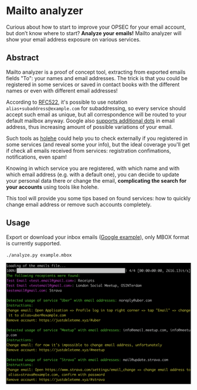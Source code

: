 # Mailto analyzer

Curious about how to start to improve your OPSEC for your email account, but don’t know where to start?
**Analyze your emails!** Mailto analyzer will show your email address exposure on various services.

## Abstract

Mailto analyzer is a proof of concept tool, extracting from exported emails fields "To": your names and email addresses. The trick is that
you could be registered in some services or saved in contact books with the different names or even with different email addresses!

According to [RFC522](https://datatracker.ietf.org/doc/html/rfc5233), it's possible to use notation `alias+subaddress@example.com` for subaddressing, so every service should accept such email as unique, but all correspondence will be routed to your default mailbox anyway. Google also [supports additional dots](https://support.google.com/mail/answer/7436150) in email address, thus increasing amount of possible variations of your email.

Such tools as [holehe](https://github.com/megadose/holehe) could help you to check externally if you registered in some services (and reveal some your info), but the ideal coverage you'll get if check all emails received from services: registration confimations, notifications, even spam!

Knowing in which service you are registered, with which name and with which email address (e.g. with a default one), you can decide to update your personal data there or change the email, **complicating the search for your accounts** using tools like holehe.

This tool will provide you some tips based on found services: how to quickly change email address or remove such accounts completely.

## Usage

Export or download your inbox emails ([Google example](https://www.indeed.com/career-advice/career-development/download-emails-from-gmail)), only MBOX format is currently supported.

`./analyze.py example.mbox`

![Output](mailto_analyzer.png)